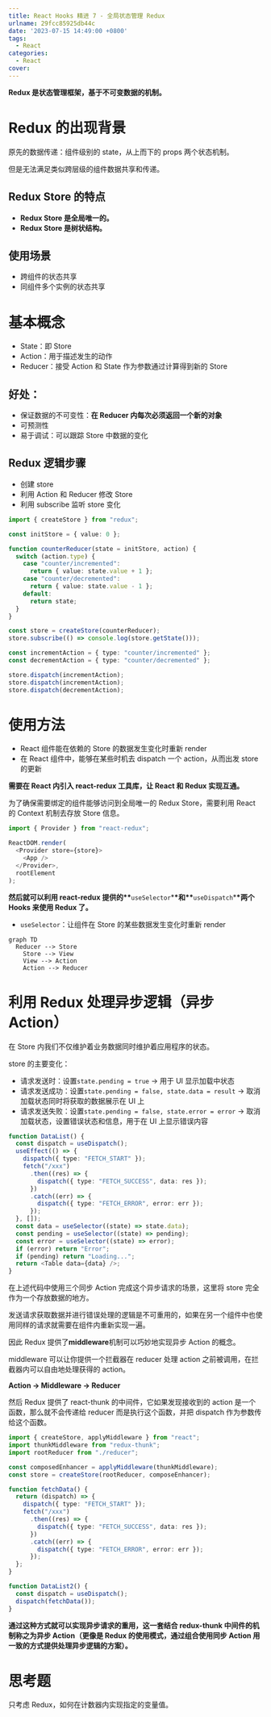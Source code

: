 ```yaml
---
title: React Hooks 精进 7 - 全局状态管理 Redux
urlname: 29fcc85925db44c
date: '2023-07-15 14:49:00 +0800'
tags:
  - React
categories:
  - React
cover:
---
```


**Redux 是状态管理框架，基于不可变数据的机制。**

# Redux 的出现背景

原先的数据传递：组件级别的 state，从上而下的 props 两个状态机制。

但是无法满足类似跨层级的组件数据共享和传递。

## Redux Store 的特点

- **Redux Store 是全局唯一的。**
- **Redux Store 是树状结构。**

## 使用场景

- 跨组件的状态共享
- 同组件多个实例的状态共享

# 基本概念

- State：即 Store
- Action：用于描述发生的动作
- Reducer：接受 Action 和 State 作为参数通过计算得到新的 Store

## 好处：

- 保证数据的不可变性：**在 Reducer 内每次必须返回一个新的对象**
- 可预测性
- 易于调试：可以跟踪 Store 中数据的变化

## Redux 逻辑步骤

- 创建 store
- 利用 Action 和 Reducer 修改 Store
- 利用 subscribe 监听 store 变化

```typescript
import { createStore } from "redux";

const initStore = { value: 0 };

function counterReducer(state = initStore, action) {
  switch (action.type) {
    case "counter/incremented":
      return { value: state.value + 1 };
    case "counter/decremented":
      return { value: state.value - 1 };
    default:
      return state;
  }
}

const store = createStore(counterReducer);
store.subscribe(() => console.log(store.getState()));

const incrementAction = { type: "counter/incremented" };
const decrementAction = { type: "counter/decremented" };

store.dispatch(incrementAction);
store.dispatch(incrementAction);
store.dispatch(decrementAction);
```

# 使用方法

- React 组件能在依赖的 Store 的数据发生变化时重新 render
- 在 React 组件中，能够在某些时机去 dispatch 一个 action，从而出发 store 的更新

**需要在 React 内引入 react-redux 工具库，让 React 和 Redux 实现互通。**

为了确保需要绑定的组件能够访问到全局唯一的 Redux Store，需要利用 React 的 Context 机制去存放 Store 信息。

```typescript
import { Provider } from "react-redux";

ReactDOM.render(
  <Provider store={store}>
    <App />
  </Provider>,
  rootElement
);
```

**然后就可以利用 react-redux 提供的\*\***`useSelector`\***\*和\*\***`useDispatch`\***\*两个 Hooks 来使用 Redux 了。**

- `useSelector`：让组件在 Store 的某些数据发生变化时重新 render

```mermaid
graph TD
  Reducer --> Store
	Store --> View
	View --> Action
	Action --> Reducer
```

# 利用 Redux 处理异步逻辑（异步 Action）

在 Store 内我们不仅维护着业务数据同时维护着应用程序的状态。

store 的主要变化：

- 请求发送时：设置`state.pending = true` → 用于 UI 显示加载中状态
- 请求发送成功：设置`state.pending = false, state.data = result` → 取消加载状态同时将获取的数据展示在 UI 上
- 请求发送失败：设置`state.pending = false, state.error = error` → 取消加载状态，设置错误状态和信息，用于在 UI 上显示错误内容

```typescript
function DataList() {
  const dispatch = useDispatch();
  useEffect(() => {
    dispatch({ type: "FETCH_START" });
    fetch("/xxx")
      .then((res) => {
        dispatch({ type: "FETCH_SUCCESS", data: res });
      })
      .catch((err) => {
        dispatch({ type: "FETCH_ERROR", error: err });
      });
  }, []);
  const data = useSelector((state) => state.data);
  const pending = useSelector((state) => pending);
  const error = useSelector((state) => error);
  if (error) return "Error";
  if (pending) return "Loading...";
  return <Table data={data} />;
}
```

在上述代码中使用三个同步 Action 完成这个异步请求的场景，这里将 store 完全作为一个存放数据的地方。

发送请求获取数据并进行错误处理的逻辑是不可重用的，如果在另一个组件中也使用同样的请求就需要在组件内重新实现一遍。

因此 Redux 提供了**middleware**机制可以巧妙地实现异步 Action 的概念。

middleware 可以让你提供一个拦截器在 reducer 处理 action 之前被调用，在拦截器内可以自由地处理获得的 action。

**Action → Middleware → Reducer**

然后 Redux 提供了 react-thunk 的中间件，它如果发现接收到的 action 是一个函数，那么就不会传递给 reducer 而是执行这个函数，并把 dispatch 作为参数传给这个函数。

```typescript
import { createStore, applyMiddleware } from "react";
import thunkMiddleware from "redux-thunk";
import rootReducer from "./reducer";

const composedEnhancer = applyMiddleware(thunkMiddleware);
const store = createStore(rootReducer, composeEnhancer);
```

```typescript
function fetchData() {
  return (dispatch) => {
    dispatch({ type: "FETCH_START" });
    fetch("/xxx")
      .then((res) => {
        dispatch({ type: "FETCH_SUCCESS", data: res });
      })
      .catch((err) => {
        dispatch({ type: "FETCH_ERROR", error: err });
      });
  };
}
```

```javascript
function DataList2() {
  const dispatch = useDispatch();
  dispatch(fetchData());
}
```

**通过这种方式就可以实现异步请求的重用，这一套结合 redux-thunk 中间件的机制称之为异步 Action（更像是 Redux 的使用模式，通过组合使用同步 Action 用一致的方式提供处理异步逻辑的方案）。**

# 思考题

只考虑 Redux，如何在计数器内实现指定的变量值。
